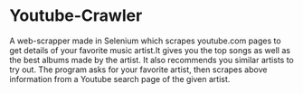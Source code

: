 # Youtube-Crawler
A web-scrapper made in Selenium which scrapes youtube.com pages to get details of your favorite music artist.It gives you the top songs as well as the best albums made by the artist. It also recommends you similar artists to try out.
The program asks for your favorite artist, then scrapes above information from a Youtube search page of the given artist.
